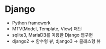 # Django
+ Python framework
+ MTV(Model, Template, View) 패턴
+ sqlite3, MariaDB를 이용한 Django 웹구현
+ django2 -> 함수형 뷰, django3 -> 클래스형 뷰


